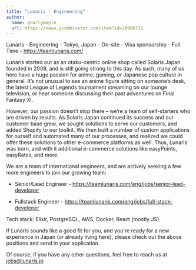 ```yaml
---
title: "Lunaris : Engineering"
author:
  name: gnarlymaple
  url: https://news.ycombinator.com/item?id=38906711
---
```

Lunaris - Engineering - Tokyo, Japan - On-site - Visa sponsorship - Full Time - <a href="https:&#x2F;&#x2F;teamlunaris.com&#x2F;" rel="nofollow">https:&#x2F;&#x2F;teamlunaris.com&#x2F;</a>

Lunaris started out as an otaku-centric online shop called Solaris Japan founded in 2008, and is still going strong to this day. As such, many of us here have a huge passion for anime, gaming, or Japanese pop culture in general. It’s not unusual to see an anime figure sitting on someone’s desk, the latest League of Legends tournament streaming on our lounge television, or hear someone discussing their past adventures on Final Fantasy XI.

However, our passion doesn’t stop there – we’re a team of self-starters who are driven by results. As Solaris Japan continued its success and our customer base grew, we sought solutions to serve our customers, and added Shopify to our toolkit. We then built a number of custom applications for ourself and automated many of our processes, and realized we could offer these solutions to other e-commerce platforms as well. Thus, Lunaris was born, and with it additional e-commerce solutions like easyPoints, easyRates, and more.

We are a team of international engineers, and are actively seeking a few more engineers to join our growing team:

- Senior&#x2F;Lead Engineer - <a href="https:&#x2F;&#x2F;teamlunaris.com&#x2F;eng&#x2F;jobs&#x2F;senior-lead-developer" rel="nofollow">https:&#x2F;&#x2F;teamlunaris.com&#x2F;eng&#x2F;jobs&#x2F;senior-lead-developer</a>

- Fullstack Engineer - <a href="https:&#x2F;&#x2F;teamlunaris.com&#x2F;eng&#x2F;jobs&#x2F;full-stack-developer" rel="nofollow">https:&#x2F;&#x2F;teamlunaris.com&#x2F;eng&#x2F;jobs&#x2F;full-stack-developer</a>

Tech stack: Elixir, PostgreSQL, AWS, Docker, React (mostly JS)

If Lunaris sounds like a good fit for you, and you&#x27;re ready for a new experience in Japan (or already living here), please check out the above positions and send in your application.

Of course, if you have any other questions, feel free to reach us at jobs@lunaris.jp
